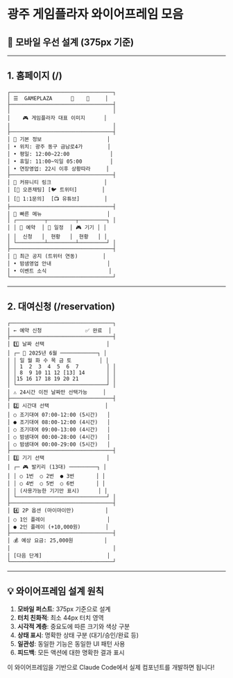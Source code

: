 # 광주 게임플라자 와이어프레임 모음

## 📱 모바일 우선 설계 (375px 기준)

---

## 1. 홈페이지 (/)

```
┌─────────────────────────────────┐
│ ☰  GAMEPLAZA      🔔    👤     │
├─────────────────────────────────┤
│                                 │
│    🎮 게임플라자 대표 이미지      │
│                                 │
├─────────────────────────────────┤
│ 📍 기본 정보                     │
│ • 위치: 광주 동구 금남로4가        │
│ • 평일: 12:00~22:00             │
│ • 휴일: 11:00~익일 05:00         │
│ • 연장영업: 22시 이후 상황따라     │
├─────────────────────────────────┤
│ 🔗 커뮤니티 링크                 │
│ [📱 오픈채팅] [🐦 트위터]        │
│ [💬 1:1문의]  [📺 유튜브]        │
├─────────────────────────────────┤
│ 🚀 빠른 메뉴                     │
│ ┌─────────┬─────────┬─────────┐ │
│ │ 📝 예약  │ 📅 일정  │ 🎮 기기 │ │
│ │  신청   │  현황   │  현황   │ │
│ └─────────┴─────────┴─────────┘ │
├─────────────────────────────────┤
│ 📢 최근 공지 (트위터 연동)        │
│ • 밤샘영업 안내                  │
│ • 이벤트 소식                    │
└─────────────────────────────────┘
```

---

## 2. 대여신청 (/reservation)

```
┌─────────────────────────────────┐
│ ← 예약 신청              ✅ 완료  │
├─────────────────────────────────┤
│ 1️⃣ 날짜 선택                    │
│ ┌─ 📅 2025년 6월 ────────────┐ │
│ │ 일 월 화 수 목 금 토         │ │
│ │ 1  2  3  4  5  6  7         │ │
│ │ 8  9 10 11 12 [13] 14       │ │
│ │15 16 17 18 19 20 21         │ │
│ └─────────────────────────────┘ │
│ ⚠️ 24시간 이전 날짜만 선택가능     │
├─────────────────────────────────┤
│ 2️⃣ 시간대 선택                  │
│ ○ 조기대여 07:00-12:00 (5시간)   │
│ ● 조기대여 08:00-12:00 (4시간)   │
│ ○ 조기대여 09:00-13:00 (4시간)   │
│ ○ 밤샘대여 00:00-28:00 (4시간)   │
│ ○ 밤샘대여 00:00-29:00 (5시간)   │
├─────────────────────────────────┤
│ 3️⃣ 기기 선택                    │
│ ┌─ 🎮 발키리 (13대) ─────────┐ │
│ │ ○ 1번  ○ 2번  ● 3번       │ │
│ │ ○ 4번  ○ 5번  ○ 6번       │ │
│ │ (사용가능한 기기만 표시)      │ │
│ └─────────────────────────────┘ │
├─────────────────────────────────┤
│ 4️⃣ 2P 옵션 (마이마이만)          │
│ ○ 1인 플레이                    │
│ ● 2인 플레이 (+10,000원)        │
├─────────────────────────────────┤
│ 💰 예상 요금: 25,000원          │
│                                 │
│ [다음 단계]                     │
└─────────────────────────────────┘
```

---

## 💡 와이어프레임 설계 원칙

1. **모바일 퍼스트**: 375px 기준으로 설계
2. **터치 친화적**: 최소 44px 터치 영역
3. **시각적 계층**: 중요도에 따른 크기와 색상 구분
4. **상태 표시**: 명확한 상태 구분 (대기/승인/완료 등)
5. **일관성**: 동일한 기능은 동일한 UI 패턴 사용
6. **피드백**: 모든 액션에 대한 명확한 결과 표시

이 와이어프레임을 기반으로 Claude Code에서 실제 컴포넌트를 개발하면 됩니다!